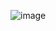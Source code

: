![image](https://github.com/ryanNS3/BitTask-Mobile/assets/131711415/72dbbd6f-ef16-47c1-803c-fd90825609b6)

